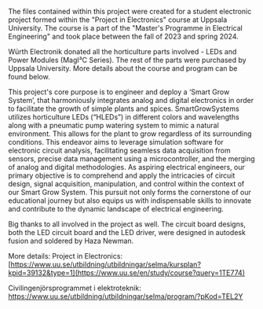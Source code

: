 The files contained within this project were created for a student electronic project formed within the "Project in Electronics" course at Uppsala University. The course is a part of the "Master's Programme in Electrical Engineering" and took place between the fall of 2023 and spring 2024.

Würth Electronik donated all the horticulture parts involved - LEDs and Power Modules (MagI³C Series). The rest of the parts were purchased by Uppsala University. More details about the course and program can be found below.

This project's core purpose is to engineer and deploy a ‘Smart Grow System’, that harmoniously integrates analog and digital electronics in order to facilitate the growth of simple plants and spices. SmartGrowSystems utilizes horticulture LEDs (“HLEDs”) in different colors and wavelengths along with a pneumatic pump watering system to mimic a natural environment. This allows for the plant to grow regardless of its surrounding conditions. This endeavor aims to leverage simulation software for electronic circuit analysis, facilitating seamless data acquisition from sensors, precise data management using a microcontroller, and the merging of analog and digital methodologies. As aspiring electrical engineers, our primary objective is to comprehend and apply the intricacies of circuit design, signal acquisition, manipulation, and control within the context of our Smart Grow System. This pursuit not only forms the cornerstone of our educational journey but also equips us with indispensable skills to innovate and contribute to the dynamic landscape of electrical engineering.

Big thanks to all involved in the project as well. The circuit board designs, both the LED circuit board and the LED driver, were designed in autodesk fusion and soldered by Haza Newman.

More details: Project in Electronics: [https://www.uu.se/utbildning/utbildningar/selma/kursplan?kpid=39132&type=1](https://www.uu.se/en/study/course?query=1TE774)

Civilingenjörsprogrammet i elektroteknik: https://www.uu.se/utbildning/utbildningar/selma/program/?pKod=TEL2Y

